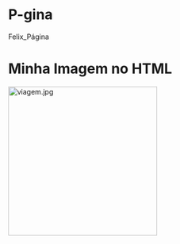# P-gina
Felix_Página
<!DOCTYPE html>
<html lang="pt">
<head>
  <meta charset="UTF-8">
  <meta name="viewport" content="width=device-width, initial-scale=1.0">
  <title>Minha Imagem</title>
</head>
<body>
  <h1>Minha Imagem no HTML</h1>
  <img src="viagem.jpg" alt="viagem.jpg" width="300">
</body>
</html>
